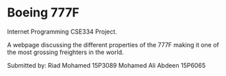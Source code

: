# Boeing 777F

Internet Programming CSE334 Project.

A webpage discussing the different properties of the 777F making it one of the most grossing freighters in the world. 

Submitted by:
Riad Mohamed        15P3089
Mohamed Ali Abdeen  15P6065